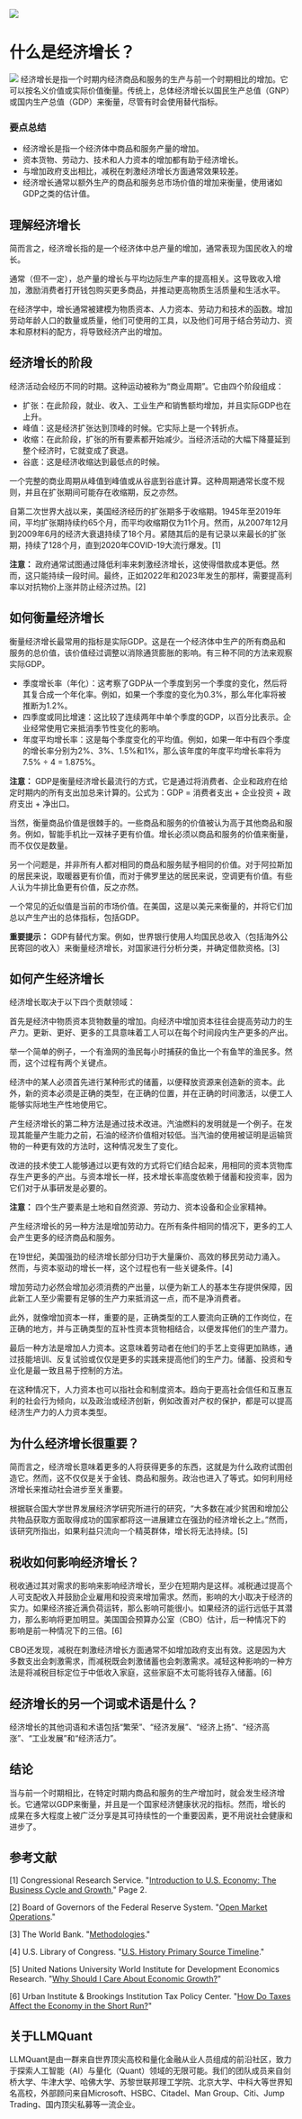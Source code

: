 ![](https://fastly.jsdelivr.net/gh/bucketio/img11@main/2024/10/21/1729466068183-23134fce-3131-4262-b18c-f378d71af4f6.gif)
# 什么是经济增长？
![](https://fastly.jsdelivr.net/gh/bucketio/img9@main/2024/10/20/1729465031968-b3c8959e-1d37-4b8a-91b1-b0b0dfe25143.png)
经济增长是指一个时期内经济商品和服务的生产与前一个时期相比的增加。它可以按名义价值或实际价值衡量。传统上，总体经济增长以国民生产总值（GNP）或国内生产总值（GDP）来衡量，尽管有时会使用替代指标。

### 要点总结

- 经济增长是指一个经济体中商品和服务产量的增加。
- 资本货物、劳动力、技术和人力资本的增加都有助于经济增长。
- 与增加政府支出相比，减税在刺激经济增长方面通常效果较差。
- 经济增长通常以额外生产的商品和服务总市场价值的增加来衡量，使用诸如GDP之类的估计值。

## 理解经济增长

简而言之，经济增长指的是一个经济体中总产量的增加，通常表现为国民收入的增长。

通常（但不一定），总产量的增长与平均边际生产率的提高相关。这导致收入增加，激励消费者打开钱包购买更多商品，并推动更高物质生活质量和生活水平。

在经济学中，增长通常被建模为物质资本、人力资本、劳动力和技术的函数。增加劳动年龄人口的数量或质量，他们可使用的工具，以及他们可用于结合劳动力、资本和原材料的配方，将导致经济产出的增加。

## 经济增长的阶段

经济活动会经历不同的时期。这种运动被称为“商业周期”。它由四个阶段组成：

- 扩张：在此阶段，就业、收入、工业生产和销售额均增加，并且实际GDP也在上升。
- 峰值：这是经济扩张达到顶峰的时候。它实际上是一个转折点。
- 收缩：在此阶段，扩张的所有要素都开始减少。当经济活动的大幅下降蔓延到整个经济时，它就变成了衰退。
- 谷底：这是经济收缩达到最低点的时候。

一个完整的商业周期从峰值到峰值或从谷底到谷底计算。这种周期通常长度不规则，并且在扩张期间可能存在收缩期，反之亦然。

自第二次世界大战以来，美国经济经历的扩张期多于收缩期。1945年至2019年间，平均扩张期持续约65个月，而平均收缩期仅为11个月。然而，从2007年12月到2009年6月的经济大衰退持续了18个月。紧随其后的是有记录以来最长的扩张期，持续了128个月，直到2020年COVID-19大流行爆发。[1]

**注意：** 政府通常试图通过降低利率来刺激经济增长，这使得借款成本更低。然而，这只能持续一段时间。最终，正如2022年和2023年发生的那样，需要提高利率以对抗物价上涨并防止经济过热。[2]

## 如何衡量经济增长

衡量经济增长最常用的指标是实际GDP。这是在一个经济体中生产的所有商品和服务的总价值，该价值经过调整以消除通货膨胀的影响。有三种不同的方法来观察实际GDP。

- 季度增长率（年化）：这考察了GDP从一个季度到另一个季度的变化，然后将其复合成一个年化率。例如，如果一个季度的变化为0.3%，那么年化率将被推断为1.2%。
- 四季度或同比增速：这比较了连续两年中单个季度的GDP，以百分比表示。企业经常使用它来抵消季节性变化的影响。
- 年度平均增长率：这是每个季度变化的平均值。例如，如果一年中有四个季度的增长率分别为2%、3%、1.5%和1%，那么该年度的年度平均增长率将为7.5% ÷ 4 = 1.875%。

**注意：** GDP是衡量经济增长最流行的方式，它是通过将消费者、企业和政府在给定时期内的所有支出加总来计算的。公式为：GDP = 消费者支出 + 企业投资 + 政府支出 + 净出口。

当然，衡量商品价值是很棘手的。一些商品和服务的价值被认为高于其他商品和服务。例如，智能手机比一双袜子更有价值。增长必须以商品和服务的价值来衡量，而不仅仅是数量。

另一个问题是，并非所有人都对相同的商品和服务赋予相同的价值。对于阿拉斯加的居民来说，取暖器更有价值，而对于佛罗里达的居民来说，空调更有价值。有些人认为牛排比鱼更有价值，反之亦然。

一个常见的近似值是当前的市场价值。在美国，这是以美元来衡量的，并将它们加总以产生产出的总体指标，包括GDP。

**重要提示：** GDP有替代方案。例如，世界银行使用人均国民总收入（包括海外公民寄回的收入）来衡量经济增长，对国家进行分析分类，并确定借款资格。[3]

## 如何产生经济增长

经济增长取决于以下四个贡献领域：

首先是经济中物质资本货物数量的增加。向经济中增加资本往往会提高劳动力的生产力。更新、更好、更多的工具意味着工人可以在每个时间段内生产更多的产出。

举一个简单的例子，一个有渔网的渔民每小时捕获的鱼比一个有鱼竿的渔民多。然而，这个过程有两个关键点。

经济中的某人必须首先进行某种形式的储蓄，以便释放资源来创造新的资本。此外，新的资本必须是正确的类型，在正确的位置，并在正确的时间激活，以便工人能够实际地生产性地使用它。

产生经济增长的第二种方法是通过技术改进。汽油燃料的发明就是一个例子。在发现其能量产生能力之前，石油的经济价值相对较低。当汽油的使用被证明是运输货物的一种更有效的方法时，这种情况发生了变化。

改进的技术使工人能够通过以更有效的方式将它们结合起来，用相同的资本货物库存生产更多的产出。与资本增长一样，技术增长率高度依赖于储蓄和投资率，因为它们对于从事研发是必要的。

**注意：** 四个生产要素是土地和自然资源、劳动力、资本设备和企业家精神。

产生经济增长的另一种方法是增加劳动力。在所有条件相同的情况下，更多的工人会产生更多的经济商品和服务。

在19世纪，美国强劲的经济增长部分归功于大量廉价、高效的移民劳动力涌入。然而，与资本驱动的增长一样，这个过程也有一些关键条件。[4]

增加劳动力必然会增加必须消费的产出量，以便为新工人的基本生存提供保障，因此新工人至少需要有足够的生产力来抵消这一点，而不是净消费者。

此外，就像增加资本一样，重要的是，正确类型的工人要流向正确的工作岗位，在正确的地方，并与正确类型的互补性资本货物相结合，以便发挥他们的生产潜力。

最后一种方法是增加人力资本。这意味着劳动者在他们的手艺上变得更加熟练，通过技能培训、反复试验或仅仅是更多的实践来提高他们的生产力。储蓄、投资和专业化是最一致且易于控制的方法。

在这种情况下，人力资本也可以指社会和制度资本。趋向于更高社会信任和互惠互利的社会行为倾向，以及政治或经济创新，例如改善对产权的保护，都是可以提高经济生产力的人力资本类型。

## 为什么经济增长很重要？

简而言之，经济增长意味着更多的人将获得更多的东西，这就是为什么政府试图创造它。然而，这不仅仅是关于金钱、商品和服务。政治也进入了等式。如何利用经济增长来推动社会进步至关重要。

根据联合国大学世界发展经济学研究所进行的研究，“大多数在减少贫困和增加公共物品获取方面取得成功的国家都将这一进展建立在强劲的经济增长之上。”然而，该研究所指出，如果利益只流向一个精英群体，增长将无法持续。[5]

## 税收如何影响经济增长？

税收通过其对需求的影响来影响经济增长，至少在短期内是这样。减税通过提高个人可支配收入并鼓励企业雇用和投资来增加需求。然而，影响的大小取决于经济的实力。如果经济接近满负荷运转，那么影响可能很小。如果经济的运行远低于其潜力，那么影响将更加明显。美国国会预算办公室（CBO）估计，后一种情况下的影响是前一种情况下的三倍。[6]

CBO还发现，减税在刺激经济增长方面通常不如增加政府支出有效。这是因为大多数支出会刺激需求，而减税既会刺激储蓄也会刺激需求。减轻这种影响的一种方法是将减税目标定位于中低收入家庭，这些家庭不太可能将钱存入储蓄。[6]

## 经济增长的另一个词或术语是什么？

经济增长的其他词语和术语包括“繁荣”、“经济发展”、“经济上扬”、“经济高涨”、“工业发展”和“经济活力”。

## 结论

当与前一个时期相比，在特定时期内商品和服务的生产增加时，就会发生经济增长。它通常以GDP来衡量，并且是一个国家经济健康状况的指标。然而，增长的成果在多大程度上被广泛分享是其可持续性的一个重要因素，更不用说社会健康和进步了。

## 参考文献

[1] Congressional Research Service. "[Introduction to U.S. Economy: The Business Cycle and Growth](https://sgp.fas.org/crs/misc/IF10411.pdf)," Page 2.

[2] Board of Governors of the Federal Reserve System. "[Open Market Operations](https://www.federalreserve.gov/monetarypolicy/openmarket.htm)."

[3] The World Bank. "[Methodologies](https://datahelpdesk.worldbank.org/knowledgebase/articles/906531-methodologies)."

[4] U.S. Library of Congress. "[U.S. History Primary Source Timeline](https://www.loc.gov/classroom-materials/united-states-history-primary-source-timeline/rise-of-industrial-america-1876-1900/overview/)."

[5] United Nations University World Institute for Development Economics Research. "[Why Should I Care About Economic Growth?](https://www.wider.unu.edu/publication/why-should-i-care-about-economic-growth)"

[6] Urban Institute & Brookings Institution Tax Policy Center. "[How Do Taxes Affect the Economy in the Short Run?](https://www.taxpolicycenter.org/briefing-book/how-do-taxes-affect-economy-short-run)"

## 关于LLMQuant
LLMQuant是由一群来自世界顶尖高校和量化金融从业人员组成的前沿社区，致力于探索人工智能（AI）与量化（Quant）领域的无限可能。我们的团队成员来自剑桥大学、牛津大学、哈佛大学、苏黎世联邦理工学院、北京大学、中科大等世界知名高校，外部顾问来自Microsoft、HSBC、Citadel、Man Group、Citi、Jump Trading、国内顶尖私募等一流企业。
